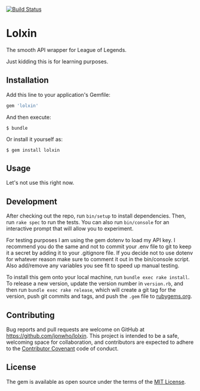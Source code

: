 [![Build Status](https://travis-ci.org/jonwho/lolxin.svg)](https://travis-ci.org/jonwho/lolxin)

# Lolxin

The smooth API wrapper for League of Legends.

Just kidding this is for learning purposes.

## Installation

Add this line to your application's Gemfile:

```ruby
gem 'lolxin'
```

And then execute:

    $ bundle

Or install it yourself as:

    $ gem install lolxin

## Usage

Let's not use this right now.

## Development

After checking out the repo, run `bin/setup` to install dependencies. Then, run `rake spec` to run the tests. You can also run `bin/console` for an interactive prompt that will allow you to experiment.

For testing purposes I am using the gem dotenv to load my API key. I
recommend you do the same and not to commit your .env file to git to
keep it a secret by adding it to your .gitignore file. If you decide
not to use dotenv for whatever reason make sure to comment it out in
the bin/console script. Also add/remove any variables you see fit to
speed up manual testing.

To install this gem onto your local machine, run `bundle exec rake install`. To release a new version, update the version number in `version.rb`, and then run `bundle exec rake release`, which will create a git tag for the version, push git commits and tags, and push the `.gem` file to [rubygems.org](https://rubygems.org).

## Contributing

Bug reports and pull requests are welcome on GitHub at https://github.com/jonwho/lolxin. This project is intended to be a safe, welcoming space for collaboration, and contributors are expected to adhere to the [Contributor Covenant](contributor-covenant.org) code of conduct.


## License

The gem is available as open source under the terms of the [MIT License](http://opensource.org/licenses/MIT).

